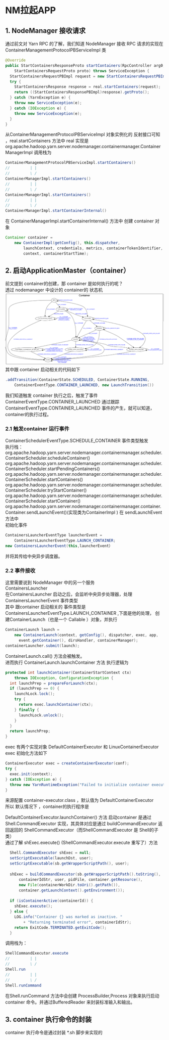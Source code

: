 # NM拉起APP

## 1. NodeManager 接收请求
通过前文对 Yarn RPC 的了解，我们知道 NodeManager 接收 RPC 请求的实现在 ContainerManagementProtocolPBServiceImpl 类  
```java
@Override
public StartContainersResponseProto startContainers(RpcController arg0,
    StartContainersRequestProto proto) throws ServiceException {
  StartContainersRequestPBImpl request = new StartContainersRequestPBImpl(proto);
  try {
    StartContainersResponse response = real.startContainers(request);
    return ((StartContainersResponsePBImpl)response).getProto();
  } catch (YarnException e) {
    throw new ServiceException(e);
  } catch (IOException e) {
    throw new ServiceException(e);
  }
}
```  
从ContainerManagementProtocolPBServiceImpl 对象实例化的 反射接口可知 ，real.startContainers 方法中 real 实现是 org.apache.hadoop.yarn.server.nodemanager.containermanager.ContainerManagerImpl 调用栈为   
```java
ContainerManagementProtocolPBServiceImpl.startContainers()
//         | |
//         \ /
ContainerManagerImpl.startContainers()
//         | |
//         \ /
ContainerManagerImpl.startContainers()
//         | |
//         \ /
ContainerManagerImpl.startContainerInternal()
```  
在 ContainerManagerImpl.startContainerInternal\(\) 方法中 创建 container 对象  
```java
Container container =
    new ContainerImpl(getConfig(), this.dispatcher,
        launchContext, credentials, metrics, containerTokenIdentifier,
        context, containerStartTime);
```  

## 2. 启动ApplicationMaster（container）
前文提到 container的创建，那 container 是如何执行的呢？  
透过 nodemanager 中设计的 container的 状态机  
![](../.gitbook/assets/nodecontainer1.png)  
其中跟 container 启动相关的代码如下   
```java
.addTransition(ContainerState.SCHEDULED, ContainerState.RUNNING,
    ContainerEventType.CONTAINER_LAUNCHED, new LaunchTransition())
```  
我们知道触发 container 执行之后，触发了事件 ContainerEventType.CONTAINER\_LAUNCHED 通过跟踪 ContainerEventType.CONTAINER\_LAUNCHED 事件的产生，就可以知道，container的执行过程。

### 2.1 触发container 运行事件
ContainerSchedulerEventType.SCHEDULE\_CONTAINER 事件类型触发   
执行栈：  
org.apache.hadoop.yarn.server.nodemanager.containermanager.scheduler.ContainerScheduler.scheduleContainer\(\) org.apache.hadoop.yarn.server.nodemanager.containermanager.scheduler.ContainerScheduler.startPendingContainers\(\) org.apache.hadoop.yarn.server.nodemanager.containermanager.scheduler.ContainerScheduler.startContainers\(\) org.apache.hadoop.yarn.server.nodemanager.containermanager.scheduler.ContainerScheduler.tryStartContainer\(\) org.apache.hadoop.yarn.server.nodemanager.containermanager.scheduler.ContainerScheduler.startContainer\(\) org.apache.hadoop.yarn.server.nodemanager.containermanager.container.Container.sendLaunchEvent\(\)\(实现类为ContainerImpl \) 在 sendLaunchEvent 方法中  
初始化事件  
```java
ContainersLauncherEventType launcherEvent =
    ContainersLauncherEventType.LAUNCH_CONTAINER;
new ContainersLauncherEvent(this,launcherEvent）
```   
并将其传给中央异步调度器。

### 2.2 事件接收
这里需要说到 NodeManager 中的另一个服务  
ContainersLauncher  
在ContainersLauncher 启动之后，会监听中央异步处理器，处理ContainersLauncherEvent 事件类型  
其中 跟container 启动相关的 事件类型是 ContainersLauncherEventType.LAUNCH\_CONTAINER ,下面是他的处理， 创建ContainerLaunch（也是一个 Callable ）对象，并执行

```java
ContainerLaunch launch =
    new ContainerLaunch(context, getConfig(), dispatcher, exec, app,
      event.getContainer(), dirsHandler, containerManager);
containerLauncher.submit(launch);
```

ContainerLaunch.call\(\) 方法会被触发。  
进而执行 ContainerLaunch.launchContainer 方法 执行逻辑为

```java
protected int launchContainer(ContainerStartContext ctx)
    throws IOException, ConfigurationException {
  int launchPrep = prepareForLaunch(ctx);
  if (launchPrep == 0) {
    launchLock.lock();
    try {
      return exec.launchContainer(ctx);
    } finally {
      launchLock.unlock();
    }
  }
  return launchPrep;
}
```
exec 有两个实现对象 DefaultContainerExecutor 和 LinuxContainerExecutor exec 初始化方法如下  
```java
ContainerExecutor exec = createContainerExecutor(conf);
try {
  exec.init(context);
} catch (IOException e) {
  throw new YarnRuntimeException("Failed to initialize container executor", e);
}
```

来源配置 container-executor.class ，默认值为 DefaultContainerExecutor  
所以 默认情况下 ，container的执行程序是

DefaultContainerExecutor.launchContainer\(\) 方法 启动container 是通过Shell.CommandExecutor 实现，其具体对应是通过 buildCommandExecutor 返回返回的 ShellCommandExecutor（而ShellCommandExecutor 是 Shell的子类）  
通过了解 shExec.execute\(\) \(ShellCommandExecutor.execute 重写了）方法

```java
  Shell.CommandExecutor shExec = null;
  setScriptExecutable(launchDst, user);
  setScriptExecutable(sb.getWrapperScriptPath(), user);

  shExec = buildCommandExecutor(sb.getWrapperScriptPath().toString(),
      containerIdStr, user, pidFile, container.getResource(),
      new File(containerWorkDir.toUri().getPath()),
      container.getLaunchContext().getEnvironment());

  if (isContainerActive(containerId)) {
    shExec.execute();
  } else {
    LOG.info("Container {} was marked as inactive. "
        + "Returning terminated error", containerIdStr);
    return ExitCode.TERMINATED.getExitCode();
  }
```

调用栈为：  
```java
ShellCommandExecutor.execute  
//         | |
//         \ /  
Shell.run  
//         | |
//         \ /
Shell.runCommand
```
在Shell.runCommand 方法中会创建 ProcessBuilder,Process 对象来执行启动container 命令。并通过BufferedReader 来封装标准输入和输出。

## 3. container 执行命令的封装

container 执行命令是通过封装 \*.sh 脚步来实现的
